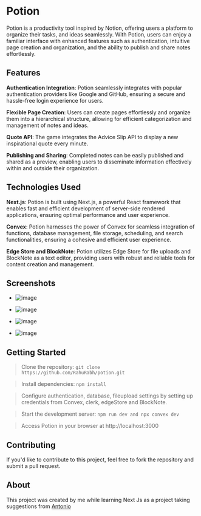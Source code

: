 # Potion

Potion is a productivity tool inspired by Notion, offering users a platform to organize their tasks, and ideas seamlessly. With Potion, users can enjoy a familiar interface with enhanced features such as authentication, intuitive page creation and organization, and the ability to publish and share notes effortlessly.

## Features

**Authentication Integration**: Potion seamlessly integrates with popular authentication providers like Google and GitHub, ensuring a secure and hassle-free login experience for users.

**Flexible Page Creation**: Users can create pages effortlessly and organize them into a hierarchical structure, allowing for efficient categorization and management of notes and ideas.

**Quote API**: The game integrates the Advice Slip API to display a new inspirational quote every minute.

**Publishing and Sharing**: Completed notes can be easily published and shared as a preview, enabling users to disseminate information effectively within and outside their organization.


## Technologies Used

**Next.js**: Potion is built using Next.js, a powerful React framework that enables fast and efficient development of server-side rendered applications, ensuring optimal performance and user experience.

**Convex**: Potion harnesses the power of Convex for seamless integration of functions, database management, file storage, scheduling, and search functionalities, ensuring a cohesive and efficient user experience.

**Edge Store and BlockNote**:  Potion utilizes Edge Store for file uploads and BlockNote as a text editor, providing users with robust and reliable tools for content creation and management.


## Screenshots

- ![image](https://github.com/RahuRabh/Potion/assets/63224718/b4a0b1c2-81b6-42e2-bee4-9ec780af54d6)


- ![image](https://github.com/RahuRabh/Potion/assets/63224718/b80c9d95-dae9-48eb-a06b-96e96ce6b3c8)

- ![image](https://github.com/RahuRabh/Potion/assets/63224718/50711803-0e3e-48c5-8478-b467a2cdc6a2)

- ![image](https://github.com/RahuRabh/Potion/assets/63224718/fdb8a30e-beac-4077-9897-5bd8b6ed7591)


## Getting Started

> Clone the repository: `git clone https://github.com/RahuRabh/potion.git`

> Install dependencies: `npm install`

> Configure authentication, database, fileupload settings by setting up credentials from Convex, clerk, edgeStore and BlockNote.

> Start the development server: `npm run dev and npx convex dev`

> Access Potion in your browser at http://localhost:3000


## Contributing

If you'd like to contribute to this project, feel free to fork the repository and submit a pull request.

## About

This project was created by me while learning Next Js as a project taking suggestions from [Antonio](https://www.youtube.com/@codewithantonio)

